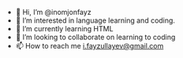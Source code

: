- 👋 Hi, I’m @inomjonfayz
- 👀 I’m interested in language learning and coding.
- 🌱 I’m currently learning HTML 
- 💞️ I’m looking to collaborate on learning to coding
- 📫 How to reach me i.fayzullayev@gmail.com

<!---
inomjonfayz/inomjonfayz is a ✨ special ✨ repository because its `README.md` (this file) appears on your GitHub profile.
You can click the Preview link to take a look at your changes.
--->
